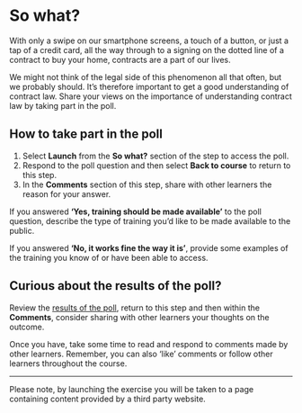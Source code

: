 # So what?

With only a swipe on our smartphone screens, a touch of a button, or just a tap of a credit card, all the way through to a signing on the dotted line of a contract to buy your home, contracts are a part of our lives.

We might not think of the legal side of this phenomenon all that often, but we probably should. It’s therefore important to get a good understanding of contract law. Share your views on the importance of understanding contract law by taking part in the poll.

## How to take part in the poll

1. Select **Launch** from the **So what?** section of the step to access the poll.
2. Respond to the poll question and then select **Back to course** to return to this step.
3. In the **Comments** section of this step, share with other learners the reason for your answer.

If you answered **‘Yes, training should be made available’** to the poll question, describe the type of training you’d like to be made available to the public.

If you answered **‘No, it works fine the way it is’**, provide some examples of the training you know of or have been able to access.

## Curious about the results of the poll?

Review the [results of the poll](https://muolt.typeform.com/report/qfzpcx/xOYI), return to this step and then within the **Comments**, consider sharing with other learners your thoughts on the outcome.

Once you have, take some time to read and respond to comments made by other learners. Remember, you can also ‘like’ comments or follow other learners throughout the course.

------

Please note, by launching the exercise you will be taken to a page containing content provided by a third party website.